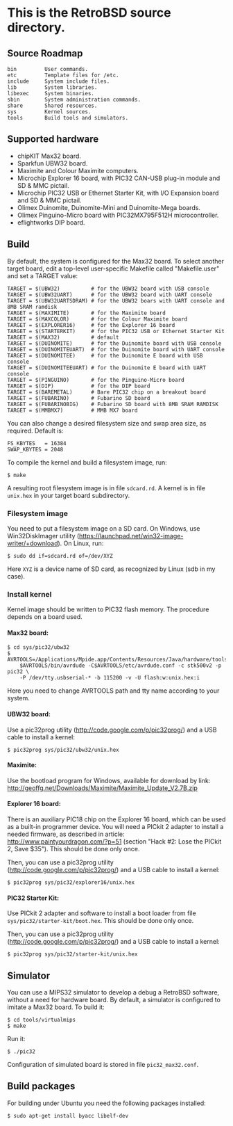 # This is the RetroBSD source directory.

## Source Roadmap

    bin         User commands.
    etc         Template files for /etc.
    include     System include files.
    lib         System libraries.
    libexec     System binaries.
    sbin        System administration commands.
    share       Shared resources.
    sys         Kernel sources.
    tools       Build tools and simulators.


## Supported hardware

 * chipKIT Max32 board.
 * Sparkfun UBW32 board.
 * Maximite and Colour Maximite computers.
 * Microchip Explorer 16 board, with PIC32 CAN-USB plug-in module and SD & MMC pictail.
 * Microchip PIC32 USB or Ethernet Starter Kit, with I/O Expansion board and SD & MMC pictail.
 * Olimex Duinomite, Duinomite-Mini and Duinomite-Mega boards.
 * Olimex Pinguino-Micro board with PIC32MX795F512H microcontroller.
 * eflightworks DIP board.


## Build

By default, the system is configured for the Max32 board.
To select another target board, edit a top-level user-specific Makefile called "Makefile.user"
and set a TARGET value:

    TARGET = $(UBW32)          # for the UBW32 board with USB console
    TARGET = $(UBW32UART)      # for the UBW32 board with UART console
    TARGET = $(UBW32UARTSDRAM) # for the UBW32 boars with UART console and 8MB SRAM ramdisk
    TARGET = $(MAXIMITE)       # for the Maximite board
    TARGET = $(MAXCOLOR)       # for the Colour Maximite board
    TARGET = $(EXPLORER16)     # for the Explorer 16 board
    TARGET = $(STARTERKIT)     # for the PIC32 USB or Ethernet Starter Kit
    TARGET = $(MAX32)          # default
    TARGET = $(DUINOMITE)      # for the Duinomite board with USB console
    TARGET = $(DUINOMITEUART)  # for the Duinomite board with UART console
    TARGET = $(DUINOMITEE)     # for the Duinomite E board with USB console
    TARGET = $(DUINOMITEEUART) # for the Duinomite E board with UART console
    TARGET = $(PINGUINO)       # for the Pinguino-Micro board
    TARGET = $(DIP)            # for the DIP board
    TARGET = $(BAREMETAL)      # Bare PIC32 chip on a breakout board
    TARGET = $(FUBARINO)       # Fubarino SD board
    TARGET = $(FUBARINOBIG)    # Fubarino SD board with 8MB SRAM RAMDISK
    TARGET = $(MMBMX7)         # MMB MX7 board


You can also change a desired filesystem size and swap area size,
as required.  Default is:

    FS_KBYTES   = 16384
    SWAP_KBYTES = 2048

To compile the kernel and build a filesystem image, run:

    $ make

A resulting root filesystem image is in file `sdcard.rd`.
A kernel is in file `unix.hex` in your target board subdirectory.


### Filesystem image

You need to put a filesystem image on a SD card.  On Windows, use
Win32DiskImager utility (https://launchpad.net/win32-image-writer/+download).
On Linux, run:

    $ sudo dd if=sdcard.rd of=/dev/XYZ

Here `XYZ` is a device name of SD card, as recognized by Linux (sdb in my case).


### Install kernel

Kernel image should be written to PIC32 flash memory.  The procedure depends
on a board used.

#### Max32 board:
    $ cd sys/pic32/ubw32
    $ AVRTOOLS=/Applications/Mpide.app/Contents/Resources/Java/hardware/tools
        $AVRTOOLS/bin/avrdude -C$AVRTOOLS/etc/avrdude.conf -c stk500v2 -p pic32 \
        -P /dev/tty.usbserial-* -b 115200 -v -U flash:w:unix.hex:i

Here you need to change AVRTOOLS path and tty name according to your system.

#### UBW32 board:
Use a pic32prog utility (http://code.google.com/p/pic32prog/)
and a USB cable to install a kernel:

    $ pic32prog sys/pic32/ubw32/unix.hex

#### Maximite:
Use the bootload program for Windows, available for download by link:
http://geoffg.net/Downloads/Maximite/Maximite_Update_V2.7B.zip

#### Explorer 16 board:
There is an auxiliary PIC18 chip on the Explorer 16 board, which can be
used as a built-in programmer device.  You will need a PICkit 2 adapter
to install a needed firmware, as described in article:
http://www.paintyourdragon.com/?p=51
(section "Hack #2: Lose the PICkit 2, Save $35").
This should be done only once.

Then, you can use a pic32prog utility (http://code.google.com/p/pic32prog/)
and a USB cable to install a kernel:

    $ pic32prog sys/pic32/explorer16/unix.hex

#### PIC32 Starter Kit:
Use PICkit 2 adapter and software to install a boot loader from
file `sys/pic32/starter-kit/boot.hex`.  This should be done only once.

Then, you can use a pic32prog utility (http://code.google.com/p/pic32prog/)
and a USB cable to install a kernel:

    $ pic32prog sys/pic32/starter-kit/unix.hex


## Simulator

You can use a MIPS32 simulator to develop a debug a RetroBSD software,
without a need for hardware board.  By default, a simulator is configured
to imitate a Max32 board.  To build it:

    $ cd tools/virtualmips
    $ make

Run it:

    $ ./pic32

Configuration of simulated board is stored in file `pic32_max32.conf`.

## Build packages


For building under Ubuntu you need the following packages installed:

    $ sudo apt-get install byacc libelf-dev

